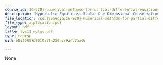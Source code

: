 ```yaml
---
course_id: 16-920j-numerical-methods-for-partial-differential-equations-sma-5212-spring-2003
description: 'Hyperbolic Equations: Scalar One-Dimensional Conservation Laws'
file_location: /coursemedia/16-920j-numerical-methods-for-partial-differential-equations-sma-5212-spring-2003/b83f5998bf019571a250acd9acb7aa46_lec11_notes.pdf
file_type: application/pdf
layout: pdf
title: lec11_notes.pdf
type: course
uid: b83f5998bf019571a250acd9acb7aa46

---
```

None